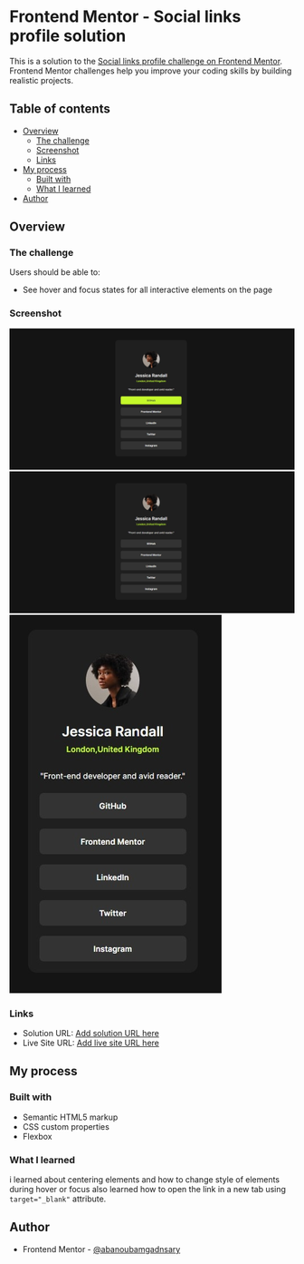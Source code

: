 # Frontend Mentor - Social links profile solution

This is a solution to the [Social links profile challenge on Frontend Mentor](https://www.frontendmentor.io/challenges/social-links-profile-UG32l9m6dQ). Frontend Mentor challenges help you improve your coding skills by building realistic projects.

## Table of contents

- [Overview](#overview)
  - [The challenge](#the-challenge)
  - [Screenshot](#screenshot)
  - [Links](#links)
- [My process](#my-process)
  - [Built with](#built-with)
  - [What I learned](#what-i-learned)
- [Author](#author)

## Overview

### The challenge

Users should be able to:

- See hover and focus states for all interactive elements on the page

### Screenshot

![](./screenshots/active%20view.jpeg)
![](./screenshots/desktop%20view.jpeg)
![](./screenshots/Mobile%20view.jpeg)

### Links

- Solution URL: [Add solution URL here](https://www.frontendmentor.io/solutions/sociallinksprofilemain-j4Krx55Lrv)
- Live Site URL: [Add live site URL here](https://abanoubamgadnsary.github.io/social-links-profile-main/)

## My process

### Built with

- Semantic HTML5 markup
- CSS custom properties
- Flexbox

### What I learned

i learned about centering elements and how to change style of elements during hover or focus
also learned how to open the link in a new tab using `target="_blank"` attribute.

## Author

- Frontend Mentor - [@abanoubamgadnsary](https://www.frontendmentor.io/profile/abanoubamgadnsary)
